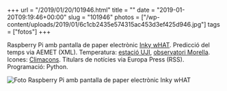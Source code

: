 +++
url = "/2019/01/20/101946.html"
title = ""
date = "2019-01-20T09:19:46+00:00"
slug = "101946"
photos = ["/wp-content/uploads/2019/01/6c1cb2435e574315ac453d3ef425d946.jpg"]
tags = ["fotos"]
+++

Raspberry Pi amb pantalla de paper electrònic [Inky wHAT](https://shop.pimoroni.com/products/inky-what). Predicció del temps via AEMET (XML). Temperatura: [estació UJI](https://climacastellon.com), [observatori Morella](http://www.morella.net/eltemps/). Icones: [Climacons](http://adamwhitcroft.com/climacons/). Titulars de notícies via Europa Press (RSS). Programació: Python.

<img src="/wp-content/uploads/2019/01/6c1cb2435e574315ac453d3ef425d946.jpg" alt="Foto Raspberry Pi amb pantalla de paper electrònic Inky wHAT">
